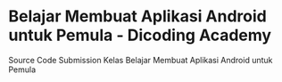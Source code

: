 # Belajar Membuat Aplikasi Android untuk Pemula - Dicoding Academy
Source Code Submission Kelas Belajar Membuat Aplikasi Android untuk Pemula
